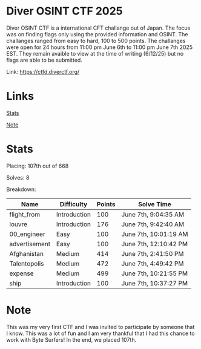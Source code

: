 # Diver OSINT CTF 2025

Diver OSINT CTF is a international CFT challange out of Japan. The focus was on finding flags only using the provided information and OSINT. The challanges ranged from easy to hard, 100 to 500 points. The challanges were open for 24 hours from 11:00 pm June 6th to 11:00 pm June 7th 2025 EST. They remain avaible to view at the time of writing (6/12/25) but no flags are able to be submitted.

Link: https://ctfd.diverctf.org/

# Links

[Stats](#Stats)

[Note](#Note)

# Stats
Placing: 107th out of 668

Solves: 8

Breakdown:

| Name | Difficulty | Points | Solve Time |
| --- | --- | --- | --- |
| flight_from | Introduction | 100 | June 7th, 9:04:35 AM |
| louvre | Introduction | 176 | June 7th, 9:42:40 AM | 
| 00_engineer | Easy | 100 | June 7th, 10:01:19 AM | 
| advertisement | Easy | 100 | June 7th, 12:10:42 PM | 
| Afghanistan | Medium | 414 | June 7th, 2:41:50 PM | 
| Talentopolis | Medium | 472 | June 7th, 4:49:42 PM | 
| expense | Medium | 499 | June 7th, 10:21:55 PM | 
| ship | Introduction | 100 | June 7th, 10:37:27 PM | 

# Note

This was my very first CTF and I was invited to participate by someone that I know. This was a lot of fun and I am very thankful that I had this chance to work with Byte Surfers! In the end, we placed 107th.

